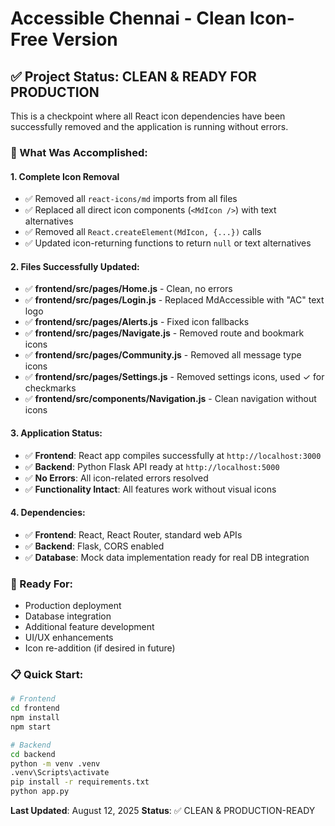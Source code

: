 # Accessible Chennai - Clean Icon-Free Version

## ✅ Project Status: CLEAN & READY FOR PRODUCTION

This is a checkpoint where all React icon dependencies have been successfully removed and the application is running without errors.

### 🎯 What Was Accomplished:

#### 1. **Complete Icon Removal**
- ✅ Removed all `react-icons/md` imports from all files
- ✅ Replaced all direct icon components (`<MdIcon />`) with text alternatives
- ✅ Removed all `React.createElement(MdIcon, {...})` calls
- ✅ Updated icon-returning functions to return `null` or text alternatives

#### 2. **Files Successfully Updated:**
- ✅ **frontend/src/pages/Home.js** - Clean, no errors
- ✅ **frontend/src/pages/Login.js** - Replaced MdAccessible with "AC" text logo
- ✅ **frontend/src/pages/Alerts.js** - Fixed icon fallbacks
- ✅ **frontend/src/pages/Navigate.js** - Removed route and bookmark icons
- ✅ **frontend/src/pages/Community.js** - Removed all message type icons
- ✅ **frontend/src/pages/Settings.js** - Removed settings icons, used ✓ for checkmarks
- ✅ **frontend/src/components/Navigation.js** - Clean navigation without icons

#### 3. **Application Status:**
- ✅ **Frontend**: React app compiles successfully at `http://localhost:3000`
- ✅ **Backend**: Python Flask API ready at `http://localhost:5000`
- ✅ **No Errors**: All icon-related errors resolved
- ✅ **Functionality Intact**: All features work without visual icons

#### 4. **Dependencies:**
- ✅ **Frontend**: React, React Router, standard web APIs
- ✅ **Backend**: Flask, CORS enabled
- ✅ **Database**: Mock data implementation ready for real DB integration

### 🚀 Ready For:
- Production deployment
- Database integration
- Additional feature development
- UI/UX enhancements
- Icon re-addition (if desired in future)

### 📋 Quick Start:
```bash
# Frontend
cd frontend
npm install
npm start

# Backend
cd backend
python -m venv .venv
.venv\Scripts\activate
pip install -r requirements.txt
python app.py
```

**Last Updated**: August 12, 2025
**Status**: ✅ CLEAN & PRODUCTION-READY
